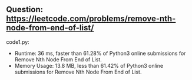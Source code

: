 ## Question: https://leetcode.com/problems/remove-nth-node-from-end-of-list/

code1.py:
* Runtime: 36 ms, faster than 61.28% of Python3 online submissions for Remove Nth Node From End of List.
* Memory Usage: 13.8 MB, less than 61.42% of Python3 online submissions for Remove Nth Node From End of List.